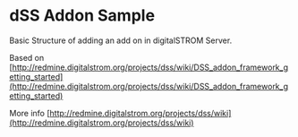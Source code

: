 # dSS Addon Sample
Basic Structure of adding an add on in digitalSTROM Server.

Based on [http://redmine.digitalstrom.org/projects/dss/wiki/DSS_addon_framework_getting_started](http://redmine.digitalstrom.org/projects/dss/wiki/DSS_addon_framework_getting_started)

More info [http://redmine.digitalstrom.org/projects/dss/wiki](http://redmine.digitalstrom.org/projects/dss/wiki)
